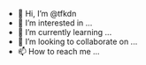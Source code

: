 - 👋 Hi, I’m @tfkdn
- 👀 I’m interested in ...
- 🌱 I’m currently learning ...
- 💞️ I’m looking to collaborate on ...
- 📫 How to reach me ...

<!---
tfkdn/tfkdn is a ✨ special ✨ repository because its `README.md` (this file) appears on your GitHub profile.
You can click the Preview link to take a look at your changes.
--->
